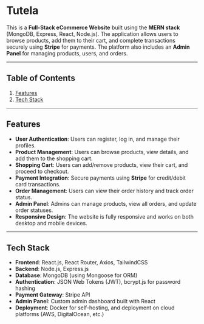 # Tutela

This is a **Full-Stack eCommerce Website** built using the **MERN stack** (MongoDB, Express, React, Node.js). The application allows users to browse products, add them to their cart, and complete transactions securely using **Stripe** for payments. The platform also includes an **Admin Panel** for managing products, users, and orders.

---

## Table of Contents

1. [Features](#features)
2. [Tech Stack](#tech-stack)

---

## Features

- **User Authentication**: Users can register, log in, and manage their profiles.
- **Product Management**: Users can browse products, view details, and add them to the shopping cart.
- **Shopping Cart**: Users can add/remove products, view their cart, and proceed to checkout.
- **Payment Integration**: Secure payments using **Stripe** for credit/debit card transactions.
- **Order Management**: Users can view their order history and track order status.
- **Admin Panel**: Admins can manage products, view all orders, and update order statuses.
- **Responsive Design**: The website is fully responsive and works on both desktop and mobile devices.

---

## Tech Stack

- **Frontend**: React.js, React Router, Axios, TailwindCSS
- **Backend**: Node.js, Express.js
- **Database**: MongoDB (using Mongoose for ORM)
- **Authentication**: JSON Web Tokens (JWT), bcrypt.js for password hashing
- **Payment Gateway**: Stripe API
- **Admin Panel**: Custom admin dashboard built with React
- **Deployment**: Docker for self-hosting, and deployment on cloud platforms (AWS, DigitalOcean, etc.)
